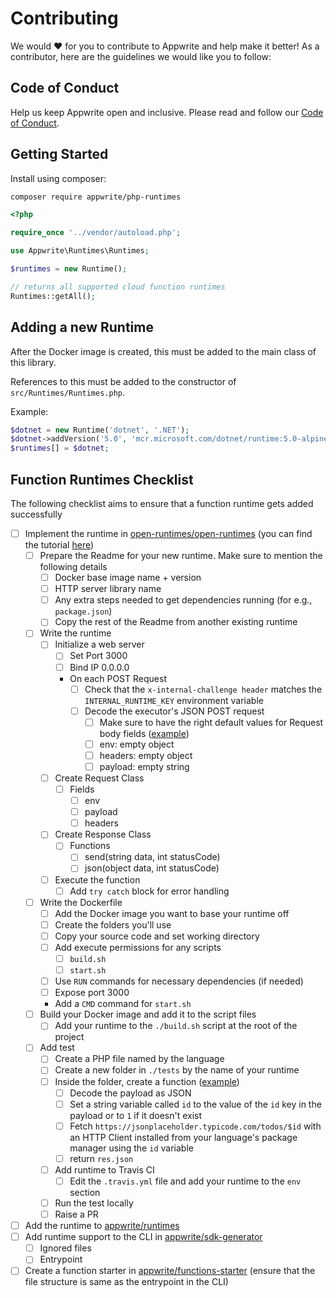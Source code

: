 # Contributing

We would ❤️ for you to contribute to Appwrite and help make it better! As a contributor, here are the guidelines we would like you to follow:

## Code of Conduct

Help us keep Appwrite open and inclusive. Please read and follow our [Code of Conduct](/CODE_OF_CONDUCT.md).

## Getting Started

Install using composer:
```bash
composer require appwrite/php-runtimes
```

```php
<?php

require_once '../vendor/autoload.php';

use Appwrite\Runtimes\Runtimes;

$runtimes = new Runtime();

// returns all supported cloud function runtimes
Runtimes::getAll();
```

## Adding a new Runtime

After the Docker image is created, this must be added to the main class of this library.

References to this must be added to the constructor of `src/Runtimes/Runtimes.php`.

Example:

```php
$dotnet = new Runtime('dotnet', '.NET');
$dotnet->addVersion('5.0', 'mcr.microsoft.com/dotnet/runtime:5.0-alpine', 'appwrite/env-dotnet-5.0:1.0.0', [System::X86, System::ARM]);
$runtimes[] = $dotnet;
```

## Function Runtimes Checklist

The following checklist aims to ensure that a function runtime gets added successfully

- [ ] Implement the runtime in [open-runtimes/open-runtimes](https://github.com/open-runtimes/open-runtimes) (you can find the tutorial [here](https://github.com/open-runtimes/open-runtimes/blob/main/docs/add-runtime.md))
  - [ ] Prepare the Readme for your new runtime. Make sure to mention the following details
    - [ ] Docker base image name + version
    - [ ] HTTP server library name
    - [ ] Any extra steps needed to get dependencies running (for e.g., `package.json`)
    - [ ] Copy the rest of the Readme from another existing runtime
  - [ ] Write the runtime
    - [ ] Initialize a web server
      - [ ] Set Port 3000
      - [ ] Bind IP 0.0.0.0
      - On each POST Request
        - [ ] Check that the `x-internal-challenge header` matches the `INTERNAL_RUNTIME_KEY` environment variable
        - [ ] Decode the executor's JSON POST request
          - [ ] Make sure to have the right default values for Request body fields ([example](https://github.com/open-runtimes/open-runtimes/blob/main/runtimes/node-16.0/server.js#L14-L18))
           - [ ]  env: empty object
           - [ ]  headers: empty object
           - [ ]  payload: empty string
    - [ ] Create Request Class
      - [ ] Fields
        - [ ] env
        - [ ] payload
        - [ ] headers
    - [ ] Create Response Class
      - [ ] Functions
        - [ ] send(string data, int statusCode)
        - [ ] json(object data, int statusCode)
    - [ ] Execute the function
      - [ ] Add `try catch` block for error handling
  - [ ] Write the Dockerfile
    - [ ] Add the Docker image you want to base your runtime off
    - [ ] Create the folders you'll use
    - [ ] Copy your source code and set working directory
    - [ ] Add execute permissions for any scripts
      - [ ] `build.sh`
      - [ ] `start.sh`
    - [ ] Use `RUN` commands for necessary dependencies (if needed)
    - [ ] Expose port 3000
    - Add a `CMD` command for `start.sh`
  - [ ] Build your Docker image and add it to the script files
    - [ ] Add your runtime to the `./build.sh` script at the root of the project
  - [ ] Add test
    - [ ] Create a PHP file named by the language   
    - [ ] Create a new folder in `./tests` by the name of your runtime
    - [ ] Inside the folder, create a function ([example](https://github.com/open-runtimes/open-runtimes/blob/main/tests/node-16.0/tests.js))
      - [ ] Decode the payload as JSON
      - [ ] Set a string variable called `id` to the value of the `id` key in the payload or to `1` if it doesn't exist
      - [ ] Fetch `https://jsonplaceholder.typicode.com/todos/$id` with an HTTP Client installed from your language's package manager using the `id` variable
      - [ ] return `res.json`
    - [ ] Add runtime to Travis CI
      - [ ] Edit the `.travis.yml` file and add your runtime to the `env` section 
    - [ ] Run the test locally
    - [ ] Raise a PR
- [ ] Add the runtime to [appwrite/runtimes](https://github.com/appwrite/runtimes)
- [ ] Add runtime support to the CLI in [appwrite/sdk-generator](https://github.com/appwrite/sdk-generator/blob/master/templates/cli/lib/questions.js.twig)
  - [ ] Ignored files
  - [ ] Entrypoint
- [ ] Create a function starter in [appwrite/functions-starter](https://github.com/appwrite/functions-starter) (ensure that the file structure is same as the entrypoint in the CLI)
